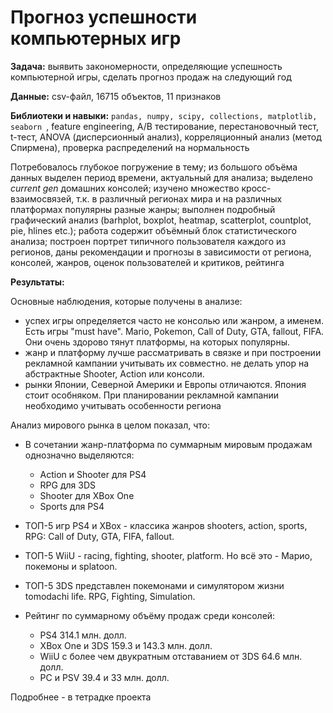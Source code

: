# Прогноз успешности компьютерных игр

**Задача:**  выявить закономерности, определяющие успешность компьютерной игры, сделать прогноз продаж на следующий год

**Данные:** csv-файл, 16715 объектов, 11 признаков

**Библиотеки и навыки:** `pandas, numpy, scipy, collections, matplotlib, seaborn `, feature engineering, A/B тестирование, перестановочный тест, t-тест, ANOVA (дисперсионный анализ), корреляционный анализ (метод Спирмена), проверка распределений на нормальность

Потребовалось глубокое погружение в тему; из большого объёма данных выделен период времени, актуальный для анализа; выделено *current gen* домашних консолей; изучено множество кросс-взаимосвязей, т.к. в различный регионах мира и на различных платформах популярны разные жанры; выполнен подробный графический анализ (barhplot, boxplot, heatmap, scatterplot, countplot, pie, hlines etc.); работа содержит объёмный блок статистического анализа; построен портрет типичного пользователя каждого из регионов, даны рекомендации и прогнозы в зависимости от региона, консолей, жанров, оценок пользователей и критиков, рейтинга

**Результаты:**

Основные наблюдения, которые получены в анализе:

- успех игры определяется часто не консолью или жанром, а именем. Есть игры "must have". Mario, Pokemon, Call of Duty, GTA, fallout, FIFA. Они очень здорово тянут платформы, на которых популярны.
- жанр и платформу лучше рассматривать в связке и при построении рекламной кампании учитывать их совместно. не делать упор на абстрактные Shooter, Action или консоли.
- рынки Японии, Северной Америки и Европы отличаются. Япония стоит особняком. При планировании рекламной кампании необходимо учитывать особенности региона

Анализ мирового рынка в целом показал, что:

- В сочетании жанр-платформа по суммарным мировым продажам однозначно выделяются:
  - Action и Shooter для PS4
  - RPG для 3DS
  - Shooter для XBox One 
  - Sports для PS4

- ТОП-5 игр PS4 и XBox - классика жанров shooters, action, sports, RPG: Call of Duty, GTA, FIFA, fallout.

- ТОП-5 WiiU - racing, fighting, shooter, platform. Но всё это - Марио, покемоны и splatoon.

- ТОП-5 3DS представлен покемонами и симулятором жизни tomodachi life. RPG, Fighting, Simulation.

- Рейтинг по суммарному объёму продаж среди консолей:
  - PS4 314.1 млн. долл.
  - XBox One и 3DS 159.3 и 143.3 млн. долл.
  - WiiU с более чем двукратным отставанием от 3DS 64.6 млн. долл.
  - PC и PSV 39.4 и 33 млн. долл.

Подробнее - в тетрадке проекта